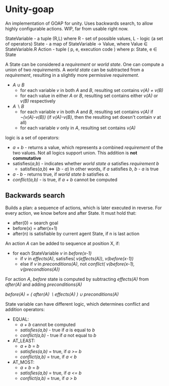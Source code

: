 # Unity-goap
An implementation of GOAP for unity. Uses backwards search, to allow highly configurable actions. WIP, far from usable right now.


StateVariable - a tuple (R,L) where R - set of possible values, L - logic (a set of operators)
State - a map of StateVariable → Value, where Value ∈ StateVariable.R
Action - tuple ( p, e, execution code ) where p: State, e ∈ State

A State can be considered a *requirement* or *world state*. One can compute a union of two *requirements*. A *world state* can be subtracted from a *requirement*, resulting in a slightly more permissive *requirement*.
* *A* ∪ *B*
  * for each variable *v* in both *A* and *B*, resulting set contains *v(A) + v(B)*
  * for each value in either *A* or *B*, resulting set contains either *v(A)* or *v(B)* respectively
* *A* ∖ *B*
  * for each variable *v* in both *A* and *B*, resulting set contains *v(A)* if *¬(v(A)-v(B))* (if *v(A)-v(B)*, then the resulting set doesn't contain *v* at all)
  * for each variable *v* only in *A*, resulting set contains *v(A)*

logic is a set of operators:
* *a* + *b* - returns a value, which represents a combined *requirement* of the two values. Not all logics support union. This addition is **not commutative**
* satisfies(*a*,*b*) - indicates whether *world state* *a* satisfies *requirement* *b* 
  * satisfies(*a*,*b*) ⇔ (*b* - *a*) In other words, if *a* satisfies *b*, *b - a* is true
* *a* - *b* - returns true, if *world state* *b* satisfies *a*.
* *conflict(a,b)* - is true, if *a + b* cannot be computed

## Backwards search
Builds a plan: a sequence of actions, which is later executed in reverse. For every action, we know before and after State. It must hold that:
* after(0) = search goal
* before(x) = after(x+1)
* after(n) is satisfiable by current agent State, if n is last action

An action *A* can be added to sequence at position X, if:
* for each StateVariable *v* in *before(x-1)*
  * if *v* in *effects(A)*, satisfies( *v(effects(A))*, *v(before(x-1))*
  * else if *v* in *preconditions(A)*, not *conflict( v(before(x-1), v(precondtions(A))*

For action *A*, *before* state is computed by subtracting *effects(A)* from *after(A)* and adding *preconditions(A)*

*before(A) = ( after(A) ∖ effects(A) ) ∪ preconditions(A)*

State variable can have different logic, which determines conflict and addition operators:
* EQUAL: 
  *  *a + b*  cannot be computed
  *  *satisfies(a,b)* - true if *a* is equal to *b*
  * *conflict(a,b)* - true if *a* not equal to *b*
* AT_LEAST:
  * *a + b* = *b*
  * *satisfies(a,b)* = true, if *a >= b*
  * *conflict(a,b)* = true, if *a < b*
* AT_MOST: 
  * *a + b* = *b*
  * *satisfies(a,b)* = true, if *a <= b*
  * *conflict(a,b)* = true, if *a > b*
